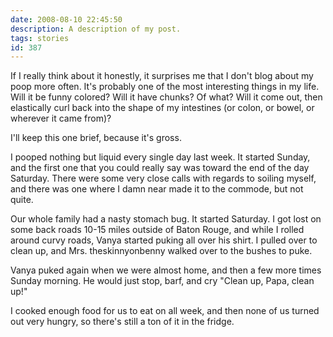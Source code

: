 ```yaml
---
date: 2008-08-10 22:45:50
description: A description of my post.
tags: stories
id: 387
---
```

If I really think about it honestly, it surprises me that I don't blog about my poop more often.  It's probably one of the most interesting things in my life.  Will it be funny colored?  Will it have chunks?  Of what?  Will it come out, then elastically curl back into the shape of my intestines (or colon, or bowel, or wherever it came from)?

I'll keep this one brief, because it's gross.
<!--more-->
I pooped nothing but liquid every single day last week.  It started Sunday, and the first one that you could really say was toward the end of the day Saturday.  There were some very close calls with regards to soiling myself, and there was one where I damn near made it to the commode, but not quite.

Our whole family had a nasty stomach bug.  It started Saturday.  I got lost on some back roads 10-15 miles outside of Baton Rouge, and while I rolled around curvy roads, Vanya started puking all over his shirt.  I pulled over to clean up, and Mrs. theskinnyonbenny walked over to the bushes to puke.  

Vanya puked again when we were almost home, and then a few more times Sunday morning.  He would just stop, barf, and cry "Clean up, Papa, clean up!"

I cooked enough food for us to eat on all week, and then none of us turned out very hungry, so there's still a ton of it in the fridge.